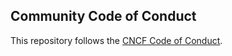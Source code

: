 ## Community Code of Conduct

This repository follows the [CNCF Code of Conduct](https://github.com/cncf/foundation/blob/master/code-of-conduct.md).
